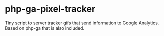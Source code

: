 php-ga-pixel-tracker
====================

Tiny script to server tracker gifs that send information to Google Analytics. Based on php-ga that is also included.